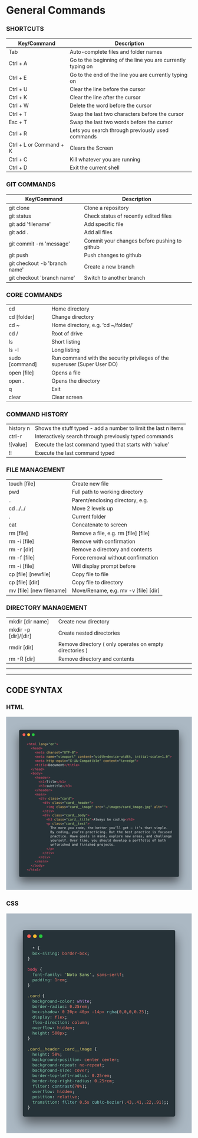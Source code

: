 # General Commands

### SHORTCUTS

| Key/Command             | Description                                                 |
| ----------------------- | ----------------------------------------------------------- |
| Tab                     | Auto-complete files and folder names                        |
| Ctrl + A                | Go to the beginning of the line you are currently typing on |
| Ctrl + E                | Go to the end of the line you are currently typing on       |
| Ctrl + U                | Clear the line before the cursor                            |
| Ctrl + K                | Clear the line after the cursor                             |
| Ctrl + W                | Delete the word before the cursor                           |
| Ctrl + T                | Swap the last two characters before the cursor              |
| Esc + T                 | Swap the last two words before the cursor                   |
| Ctrl + R                | Lets you search through previously used commands            |
| Ctrl + L or Command + K | Clears the Screen                                           |
| Ctrl + C                | Kill whatever you are running                               |
| Ctrl + D                | Exit the current shell                                      |

### GIT COMMANDS

| Key/Command             | Description                                                 |
| ----------------------- | ----------------------------------------------------------- |
| git clone               | Clone a repository                                          |
| git status              | Check status of recently edited files                       |
| git add 'filename'      | Add specific file                                           |
| git add .               | Add all files                                               |
| git commit -m 'message' | Commit your changes before pushing to github                |
| git push                | Push changes to github                                      |
| git checkout -b 'branch name' | Create a new branch                                   |
| git checkout 'branch name'  | Switch to another branch                                |


### CORE COMMANDS

|                  |                                                                           |
| ---------------- | ------------------------------------------------------------------------- |
| cd               | Home directory                                                            |
| cd \[folder\]    | Change directory                                                          |
| cd \~            | Home directory, e.g. ‘cd \~/folder/’                                      |
| cd /             | Root of drive                                                             |
| ls               | Short listing                                                             |
| ls -l            | Long listing                                                              |
| sudo \[command\] | Run command with the security privileges of the superuser (Super User DO) |
| open \[file\]    | Opens a file                                                              |
| open .           | Opens the directory                                                       |
| q                | Exit                                                                      |
| clear            | Clear screen                                                              |

### COMMAND HISTORY

|             |                                                                |
| ----------- | -------------------------------------------------------------- |
| history n   | Shows the stuff typed - add a number to limit the last n items |
| ctrl-r      | Interactively search through previously typed commands         |
| \!\[value\] | Execute the last command typed that starts with ‘value’        |
| \!\!        | Execute the last command typed                                 |

### FILE MANAGEMENT

|                              |                                          |
| ---------------------------- | ---------------------------------------- |
| touch \[file\]               | Create new file                          |
| pwd                          | Full path to working directory           |
| ..                           | Parent/enclosing directory, e.g.         |
| cd ../../                    | Move 2 levels up                         |
| .                            | Current folder                           |
| cat                          | Concatenate to screen                    |
| rm \[file\]                  | Remove a file, e.g. rm \[file\] \[file\] |
| rm -i \[file\]               | Remove with confirmation                 |
| rm -r \[dir\]                | Remove a directory and contents          |
| rm -f \[file\]               | Force removal without confirmation       |
| rm -i \[file\]               | Will display prompt before               |
| cp \[file\] \[newfile\]      | Copy file to file                        |
| cp \[file\] \[dir\]          | Copy file to directory                   |
| mv \[file\] \[new filename\] | Move/Rename, e.g. mv -v \[file\] \[dir\] |

### DIRECTORY MANAGEMENT

|                          |                                                         |
| ------------------------ | ------------------------------------------------------- |
| mkdir \[dir name\]       | Create new directory                                    |
| mkdir -p \[dir\]/\[dir\] | Create nested directories                               |
| rmdir \[dir\]            | Remove directory ( only operates on empty directories ) |
| rm -R \[dir\]            | Remove directory and contents                           |

---
---

## CODE SYNTAX

### HTML

![HTML EXAMPLE](/images/html_example.png "HTML Example")

### CSS

![CSS EXAMPLE](/images/css_example.png "CSS Example")